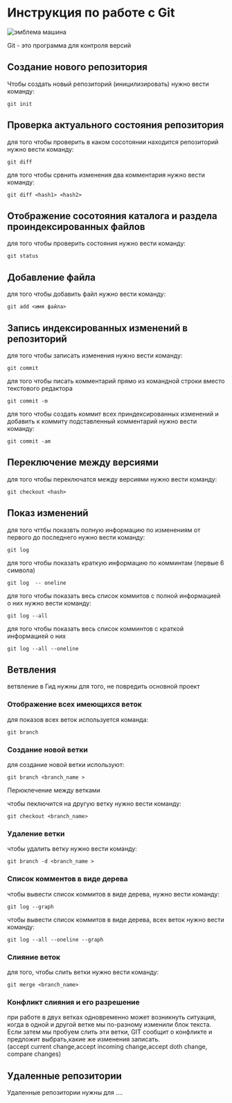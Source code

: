 # Инструкция по работе  с Git

![эмблема машина](20220305_150450.jpg)

Git - это программа для контроля версий 

## Создание нового репозитория 

Чтобы создать новый репозиторий (иницилизировать) нужно вести команду:

    git init

## Проверка актуального состояния репозитория 

для того чтобы проверить в каком сосотоянии находится репозиторий нужно вести команду:

    git diff
    
для того чтобы срвнить изменения  два комментария нужно вести команду:

    git diff <hash1> <hash2>

## Отображение сосотояния каталога и раздела проиндексированных файлов

для того чтобы проверить состояния нужно вести команду:

    git status

## Добавление файла 

для того чтобы добавить файл нужно вести команду:

    git add <имя файла>

## Запись индексированных изменений в репозиторий

для того чтобы записать изменения нужно вести команду:

    git commit

для того чтобы писать комментарий прямо из командной строки вместо текстового редактора 

    git commit -m
    

для того чтобы создать коммит всех приндексированных изменений и добавить  к коммиту подставленный комментарий нужно вести команду:

    git commit -am


## Переключение между версиями

для того чтобы переключатся между версиями нужно вести команду:

    git checkout <hash>

    
## Показ изменений

для того чттбы показвть полную информацию по изменениям от первого до последнего нужно вести команду:

    git log

 для того чтобы показать краткую  информацию по комминтам (первые 6 символа) 

    git log  -- oneline 

для того чтобы показать весь список коммитов с полной информацией о них нужно вести команду:

    git log --all

для того чтобы показать весь список комминтов с краткой информацией o них

    git log --all --oneline

## Ветвления

ветвление в Гид нужны для того, не повредить основной проект

### Отображение всех имеющихся веток 

для показов всех веток используется команда:

    git branch    
    
 ### Создание новой ветки   
  
  для создание новой ветки используют: 

    git branch <branch_name >


 Перюклечение между ветками

 чтобы пеключится на другую ветку нужно вести команду:

    git checkout <branch_name>

 ### Удаление ветки
 
 чтобы удалить ветку нужно вести команду:

    git branch -d <branch_name >

### Список комментов  в виде дерева

чтобы вывести список коммитов в виде дерева, нужно вести команду:

    git log --graph

чтобы вывести список коммитов в виде дерева, всех веток нужно вести команду:

    git log --all --oneline --graph
     
### Слияние веток

для того, чтобы слить ветки нужно вести команду:

    git merge <branch_name>

###  Конфликт слияния и его разрешение

при работе в двух ветках одновременно может возникнуть ситуация, когда в одной и другой ветке мы по-разному изменили блок текста.
Если затем мы пробуем слить эти ветки, GIT сообщит о конфликте и предложит выбрать,какие же изменения записать.  
(accept current change,accept incoming change,accept doth change, compare changes)

 ## Удаленные репозитории
 
 Удаленные репозитории нужны для ....
